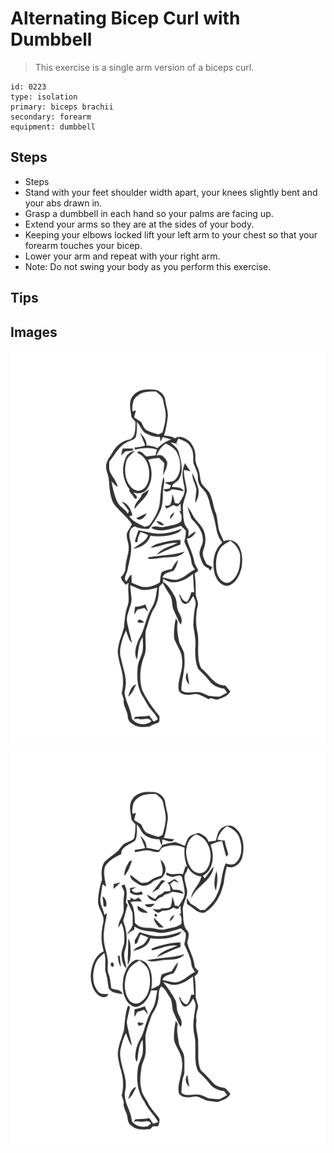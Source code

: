 # Alternating Bicep Curl with Dumbbell
> This exercise is a single arm version of a biceps curl.

``` 
id: 0223 
type: isolation 
primary: biceps brachii 
secondary: forearm 
equipment: dumbbell 
``` 

## Steps

 - Steps
 - Stand with your feet shoulder width apart, your knees slightly bent and your abs drawn in.
 - Grasp a dumbbell in each hand so your palms are facing up.
 - Extend your arms so they are at the sides of your body.
 - Keeping your elbows locked lift your left arm to your chest so that your forearm touches your bicep.
 - Lower your arm and repeat with your right arm.
 - Note: Do not swing your body as you perform this exercise.

## Tips


## Images

![](./../svg/0223-relaxation.svg)

![](./../svg/0223-tension.svg)
